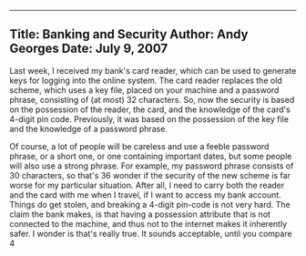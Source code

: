 -----
Title:  Banking and Security
Author: Andy Georges
Date: July 9, 2007
----







Last week, I received my bank's card reader, which can be used to
generate keys for logging into the online system. The card reader
replaces the old scheme, which uses a key file, placed on your machine
and a password phrase, consisting of (at most) 32 characters. So, now
the security is based on the possession of the reader, the card, and the
knowledge of the card's 4-digit pin code. Previously, it was based on
the possession of the key file and the knowledge of a password phrase.


Of course, a lot of people will be careless and use a feeble password
phrase, or a short one, or one containing important dates, but some
people will also use a strong phrase. For example, my password phrase
consists of 30 characters, so that's 36
wonder if the security of the new scheme is far worse for my particular
situation. After all, I need to carry both the reader and the card with
me when I travel, if I want to access my bank account. Things do get
stolen, and breaking a 4-digit pin-code is not very hard. The claim the
bank makes, is that having a possession attribute that is not connected
to the machine, and thus not to the internet makes it inherently safer.
I wonder is that's really true. It sounds acceptable, until you compare
4




